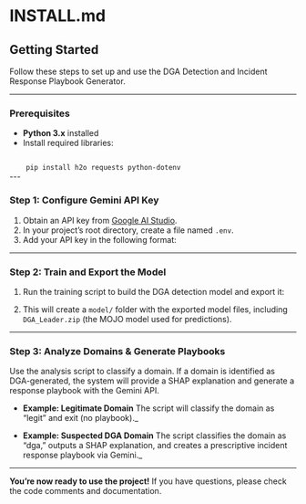 # INSTALL.md

## Getting Started

Follow these steps to set up and use the DGA Detection and Incident Response Playbook Generator.

---

### Prerequisites

- **Python 3.x** installed  
- Install required libraries:
<code>
    pip install h2o requests python-dotenv
</code>
---

### Step 1: Configure Gemini API Key

1. Obtain an API key from [Google AI Studio](https://aistudio.google.com/).
2. In your project’s root directory, create a file named `.env`.
3. Add your API key in the following format:

---

### Step 2: Train and Export the Model

1. Run the training script to build the DGA detection model and export it:

2. This will create a `model/` folder with the exported model files, including `DGA_Leader.zip` (the MOJO model used for predictions).

---

### Step 3: Analyze Domains & Generate Playbooks

Use the analysis script to classify a domain. If a domain is identified as DGA-generated, the system will provide a SHAP explanation and generate a response playbook with the Gemini API.

- **Example: Legitimate Domain**
The script will classify the domain as “legit” and exit (no playbook)._

- **Example: Suspected DGA Domain**
The script classifies the domain as “dga,” outputs a SHAP explanation, and creates a prescriptive incident response playbook via Gemini._

---

**You’re now ready to use the project!** If you have questions, please check the code comments and documentation.